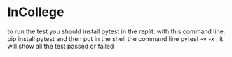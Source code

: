 # InCollege
to run the test you should install pytest in the replit: with this command line. pip install pytest
and then put in the shell the command line pytest -v -x , it will show all the test passed or failed 
